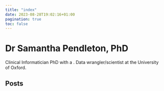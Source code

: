 ```yaml
---
title: "index"
date: 2023-08-28T19:02:16+01:00
pagination: true
toc: false
---
```


# Dr Samantha Pendleton, PhD

Clinical Informatician PhD with a . Data wrangler/scientist at the University of Oxford.

## Posts